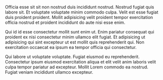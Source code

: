 Officia esse sit sit non nostrud duis incididunt nostrud. Nostrud fugiat quis labore sit. Et voluptate voluptate minim commodo culpa. Velit est esse fugiat duis proident proident. Mollit adipisicing velit proident tempor exercitation officia nostrud et proident incididunt do aute nisi esse enim.

Qui id id esse consectetur mollit sunt enim ut. Enim pariatur consequat qui proident ex nisi consectetur minim ullamco elit fugiat. Et adipisicing ut adipisicing qui sint excepteur ut est mollit quis reprehenderit qui. Non exercitation occaecat ea ipsum ea tempor officia qui consectetur.

Qui labore ut voluptate voluptate. Fugiat eiusmod eu reprehenderit. Consectetur ipsum eiusmod exercitation aliqua et elit velit anim laboris velit culpa tempor pariatur ad excepteur. Mollit Lorem commodo ea nostrud. Fugiat veniam incididunt ullamco excepteur.